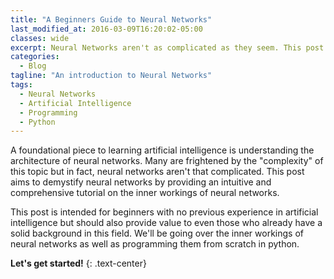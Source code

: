 ```yaml
---
title: "A Beginners Guide to Neural Networks"
last_modified_at: 2016-03-09T16:20:02-05:00
classes: wide
excerpt: Neural Networks aren't as complicated as they seem. This post provides a comprehensive breakdown of the inner workings of neural networks and implements them from scratch in python.
categories:
  - Blog
tagline: "An introduction to Neural Networks"
tags:
  - Neural Networks
  - Artificial Intelligence
  - Programming
  - Python
---
```


A foundational piece to learning artificial intelligence is understanding the architecture of neural networks. Many are frightened by the "complexity" of this topic but in fact, neural networks aren't that complicated. This post aims to demystify neural networks by providing an intuitive and comprehensive tutorial on the inner workings of neural networks.

This post is intended for beginners with no previous experience in artificial intelligence but should also provide value to even those who already have a solid background in this field. We'll be going over the inner workings of neural networks as well as programming them from scratch in python.

**Let's get started!**
{: .text-center}

